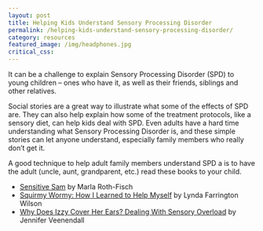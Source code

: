 ```yaml
---
layout: post
title: Helping Kids Understand Sensory Processing Disorder
permalink: /helping-kids-understand-sensory-processing-disorder/
category: resources
featured_image: /img/headphones.jpg
critical_css:
---
```

It can be a challenge to explain Sensory Processing Disorder (SPD) to young children – ones who have it, as well as their friends, siblings and other relatives.

Social stories are a great way to illustrate what some of the effects of SPD are.  They can also help explain how some of the treatment protocols, like a sensory diet, can help kids deal with SPD.  Even adults have a hard time understanding what Sensory Processing Disorder is, and these simple stories can let anyone understand, especially family members who really don’t get it.

A good technique to help adult family members understand SPD a is to have the adult (uncle, aunt, grandparent, etc.) read these books to your child.

+ [Sensitive Sam](https://www.amazon.ca/Sensitive-Sam-Sensory-Adventure-Ending/dp/1932565868/ref=sr_1_1?ie=UTF8&qid=1512702386&sr=8-1&keywords=sensitive+sam) by Marla Roth-Fisch
+ [Squirmy Wormy: How I Learned to Help Myself](https://www.amazon.ca/Squirmy-Wormy-Learned-Help-Myself/dp/1935567187/ref=sr_1_1?s=books&ie=UTF8&qid=1512702488&sr=1-1&keywords=squirmy+wormy) by Lynda Farrington Wilson
+ [Why Does Izzy Cover Her Ears? Dealing With Sensory Overload](https://www.amazon.ca/Does-Cover-Dealing-Sensory-Overload/dp/1934575461/ref=sr_1_1?ie=UTF8&qid=1512702595&sr=8-1&keywords=why+does+izzy+cover+her+ears) by Jennifer Veenendall
